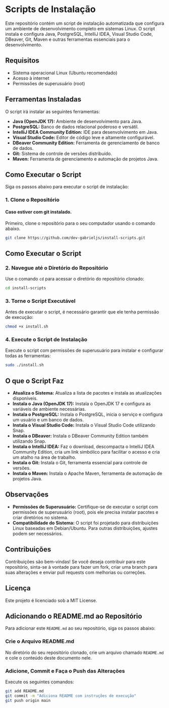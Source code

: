 # Scripts de Instalação

Este repositório contém um script de instalação automatizada que configura um ambiente de desenvolvimento completo em sistemas Linux. O script instala e configura Java, PostgreSQL, IntelliJ IDEA, Visual Studio Code, DBeaver, Git, Maven e outras ferramentas essenciais para o desenvolvimento.

## Requisitos

- Sistema operacional Linux (Ubuntu recomendado)
- Acesso à internet
- Permissões de superusuário (root)

## Ferramentas Instaladas

O script irá instalar as seguintes ferramentas:

- **Java (OpenJDK 17):** Ambiente de desenvolvimento para Java.
- **PostgreSQL:** Banco de dados relacional poderoso e versátil.
- **IntelliJ IDEA Community Edition:** IDE para desenvolvimento em Java.
- **Visual Studio Code:** Editor de código leve e altamente configurável.
- **DBeaver Community Edition:** Ferramenta de gerenciamento de banco de dados.
- **Git:** Sistema de controle de versões distribuído.
- **Maven:** Ferramenta de gerenciamento e automação de projetos Java.

## Como Executar o Script

Siga os passos abaixo para executar o script de instalação:

### 1. Clone o Repositório

#### Caso estiver com git instalado.

Primeiro, clone o repositório para o seu computador usando o comando abaixo.
```bash
git clone https://github.com/dev-gabrieljs/install-scripts.git

```

## Como Executar o Script

### 2. Navegue até o Diretório do Repositório

Use o comando `cd` para acessar o diretório do repositório clonado:

```bash
cd install-scripts

```

### 3. Torne o Script Executável

Antes de executar o script, é necessário garantir que ele tenha permissão de execução:

```bash
chmod +x install.sh
```

### 4. Execute o Script de Instalação

Execute o script com permissões de superusuário para instalar e configurar todas as ferramentas:

```bash
sudo ./install.sh
```

## O que o Script Faz

- **Atualiza o Sistema:** Atualiza a lista de pacotes e instala as atualizações disponíveis.
- **Instala o Java (OpenJDK 17):** Instala o OpenJDK 17 e configura as variáveis de ambiente necessárias.
- **Instala o PostgreSQL:** Instala o PostgreSQL, inicia o serviço e configura um usuário e um banco de dados.
- **Instala o Visual Studio Code:** Instala o Visual Studio Code utilizando Snap.
- **Instala o DBeaver:** Instala o DBeaver Community Edition também utilizando Snap.
- **Instala o IntelliJ IDEA:** Faz o download, descompacta o IntelliJ IDEA Community Edition, cria um link simbólico para facilitar o acesso e cria um atalho na área de trabalho.
- **Instala o Git:** Instala o Git, ferramenta essencial para controle de versões.
- **Instala o Maven:** Instala o Apache Maven, ferramenta de automação de projetos Java.

## Observações

- **Permissões de Superusuário:** Certifique-se de executar o script com permissões de superusuário (root), pois ele precisa instalar pacotes e criar diretórios no sistema.
- **Compatibilidade do Sistema:** O script foi projetado para distribuições Linux baseadas em Debian/Ubuntu. Para outras distribuições, ajustes podem ser necessários.

## Contribuições

Contribuições são bem-vindas! Se você deseja contribuir para este repositório, sinta-se à vontade para fazer um fork, criar uma branch para suas alterações e enviar pull requests com melhorias ou correções.

## Licença

Este projeto é licenciado sob a MIT License.

## Adicionando o README.md ao Repositório

Para adicionar este `README.md` ao seu repositório, siga os passos abaixo:

### Crie o Arquivo README.md

No diretório do seu repositório clonado, crie um arquivo chamado `README.md` e cole o conteúdo deste documento nele.

### Adicione, Commit e Faça o Push das Alterações

Execute os seguintes comandos:

```bash
git add README.md
git commit -m "Adiciona README com instruções de execução"
git push origin main
```

